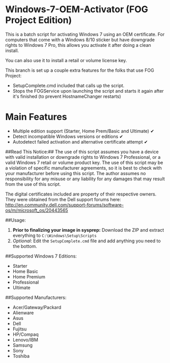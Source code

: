 # Windows-7-OEM-Activator (FOG Project Edition)
This is a batch script for activating Windows 7 using an OEM certificate. For computers that come with a Windows 8/10 sticker but have downgrade rights to Windows 7 Pro, this allows you activate it after doing a clean install. 

You can also use it to install a retail or volume license key. 

This branch is set up a couple extra features for the folks that use FOG Project:

- SetupComplete.cmd included that calls up the script.
- Stops the FOGService upon launching the script and starts it  again after it's finished (to prevent HostnameChanger restarts)

# Main Features

- Multiple edition support (Starter, Home Prem/Basic and Ultimate) ✔
- Detect incompatible Windows versions or editions ✔
- Autodetect failed activation and alternative certificate attempt ✔

##Read This Notice:##
The use of this script assumes you have a device with valid installation or downgrade rights to Windows 7 Professional, or a valid Windows 7 retail or volume product key. The use of this script may be a violation of specific manufacturer agreements, so it is best to check with your manufacturer before using this script. The author assumes no responsibility for any misuse or any liability for any damages that may result from the use of this script.

The digital certificates included are property of their respective owners. They were obtained from the Dell support forums here: http://en.community.dell.com/support-forums/software-os/m/microsoft_os/20443565

##Usage:

1. **Prior to finalizing your image in sysprep:** Download the ZIP and extract everything to `C:\Windows\Setup\Scripts`
2. *Optional*: Edit the `SetupComplete.cmd` file and add anything you need to the bottom.

##Supported Windows 7 Editions:
- Starter
- Home Basic
- Home Premium
- Professional
- Ultimate

##Supported Manufacturers:
- Acer/Gateway/Packard
- Alienware
- Asus
- Dell
- Fujitsu
- HP/Compaq
- Lenovo/IBM
- Samsung
- Sony
- Toshiba
